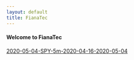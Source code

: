```yaml
---
layout: default
title: FianaTec
---
```

#### Welcome to FianaTec

<a href="/_data/traing/2020-05-04-SPY-5m-2020-04-16-2020-05-04.csv">2020-05-04-SPY-5m-2020-04-16-2020-05-04</a>

<div class="slider" style="height: 200px;"/>